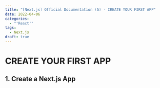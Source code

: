 ```yaml
---
title: "[Next.js] Official Documentation (5) - CREATE YOUR FIRST APP"
date: 2022-04-06
categories:
  - "'React'"
tags:
  - Next.js
draft: true
---
```


# CREATE YOUR FIRST APP

## 1. Create a Next.js App
